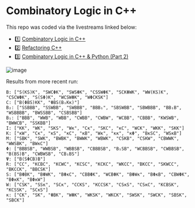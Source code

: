# Combinatory Logic in C++

This repo was coded via the livestreams linked below:

* 1️⃣ [Combinatory Logic in C++](https://www.youtube.com/watch?v=Y0KKPYkeOTA)
* 2️⃣ [Refactoring C++](https://www.youtube.com/watch?v=4rGxav_T7gs)
* 3️⃣ [Combinatory Logic in C++ & Python (Part 2)](https://youtube.com/live/PMsJl8fxcOU)

![image](https://user-images.githubusercontent.com/36027403/224514024-25b6d897-99a1-4e42-a4b2-ff6da3c3b095.png)

Results from more recent run:
```
B: ["S(KS)K", "SWCΦK", "SWSΦK", "CSSWΦK", "SCKΦWK", "WW(KS)K", "CSCWΦK", "S(SΦ)K", "WCSWΦK", "WΦCKSK"]
C: ["B(ΦBS)KK", "ΦBS(B₁Kκ)"]
B₂: ["SSBBB", "SSWBB", "SWBBB", "BBB₁", "SBSWBB", "SBWBBB", "BB₁B", "WSBBBB", "BWSSBB", "CSBSBB"]
B₁: ["BBB", "WWB", "WBB", "CWBB", "CWBW", "WCBB", "CBBB", "KWSWB", "BWWCB", "SSKBB"]
I: ["KK", "WK", "SKS", "Wκ", "Cκ", "SKC", "κC", "WCK", "WKK", "SKK"]
K: ["κW", "Cκ", "κS", "κC", "κB", "Wκ", "κκ", "κΦ", "BκSC", "WSκB"]
M: ["SBK", "SWK", "BWBK", "BWWK", "WBWK", "CSKB", "CSKW", "CBWWK", "WWSBK", "BWκC"]
Φ: ["BBBSB", "WWBSB", "WBBSB", "CBBBSB", "B₁SB", "WCBBSB", "CWBBSB", "B(BS)B", "CWBWSB", "CB₁BS"]
Ψ: ["B(SΦCB)B"]
R: ["CC", "KCBC", "KCWC", "KCSC", "KCKC", "WKCC", "BKCC", "SKWCC", "BKCCK", "BBCSK"]
S: ["BΦBK", "BΦWK", "BΦκC", "CBBΦK", "WCBΦK", "BΦWκ", "BΦκB", "CBWΦK", "BΦκK", "BΦκW"]
W: ["CSK", "SSκ", "SCκ", "CCKS", "KCCSK", "CSκS", "CSκC", "KCBSK", "KCSSK", "SCκS"]
κ: ["CK", "SK", "ΦBK", "WΦK", "WKSK", "WKCK", "SWSK", "SWCK", "SBSK", "SBCK"]
```
